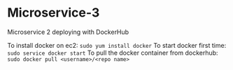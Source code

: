 # Microservice-3
Microservice 2 deploying with DockerHub

To install docker on ec2: ```sudo yum install docker```
To start docker first time: ```sudo service docker start``` 
To pull the docker container from dockerhub: ```sudo docker pull <username>/<repo name>```
